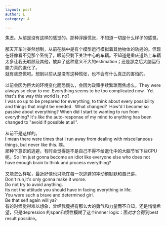 ```yaml
---
layout: post
author: L
category: A

---
```

焦虑。从前是没有这样的感觉的。那种浮躁慌张，不知道一切是什么样子的感觉。<br>
 <br>
那天开车时突然想到，从前在脑中是有个模型运行模拟着其他物体的轨迹的。但现在好像看不见那个系统了，眼前只剩下关注中心的车辆。不知道是重庆道路上车辆太多让我无暇顾及其他，放弃了这种意义不大的estimation；还是那之后大脑运行能力真的退化了。<br>
就有些恐慌吧。想到以前从是没有这种慌张，也不会有什么真正的害怕的。<br>
 <br>
以前会因为巨大的环境变化而恐慌么，会因为政策手续繁琐而焦虑么。They were always so clear to me. Everything seems to be too complicated now.  Yet that's the way this world is, no?<br>
I was so up to be prepared for everything, to think about every possibility and things that might be needed.  What changed?  How'd I become so passive about everything? When did I start to wanting to run from everything? It's like the auto-response of my mind to anything has been changed to "avoid if possible at all". <br>
 <br>
从前不是这样的。<br>
I mean there were times that I run away from dealing with miscellaneous things, but never like this. 嘛。<br>
那种下意识的逃避，有时会觉得是不是自己不得不给退化中的大脑节省下些CPU呢。So I'm just gonna become an idiot like everyone else who does not have enough brain to think and process everything?<br>
 <br>
又能怎么样呢，最近好像也只能在每一次逃避的冲动前默默和自己讲，<br>
Don't run,it's only gonna make it worse.<br>
Do not try to avoid anything.<br>
Its not the attitude you should have in facing everything in life.<br>
You were such a brave and determined girl. <br>
Be that self again will ya?<br>
有的时候觉得难以想象，曾经我竟拥有那么大的勇气和力量而不自知。还是悄悄希望，只是depression 的span和惯性模糊了这个innner logic：面对才会得到best result possible。<br>

